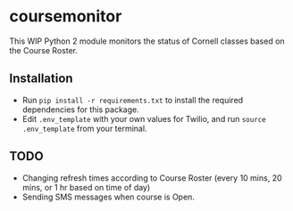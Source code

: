 # coursemonitor

This WIP Python 2 module monitors the status of Cornell classes based on the Course Roster.

## Installation

- Run `pip install -r requirements.txt` to install the required dependencies for this package.
- Edit `.env_template` with your own values for Twilio, and run `source .env_template` from your terminal.


## TODO

- Changing refresh times according to Course Roster (every 10 mins, 20 mins, or 1 hr based on time of day)
- Sending SMS messages when course is Open.